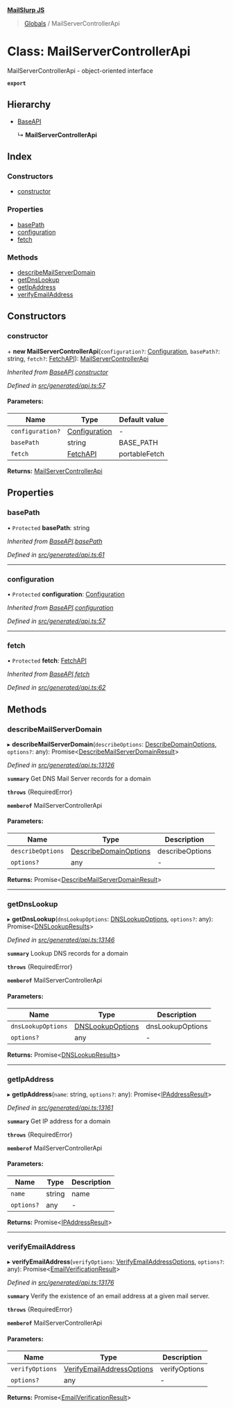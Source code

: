 **[MailSlurp JS](../README.md)**

> [Globals](../README.md) / MailServerControllerApi

# Class: MailServerControllerApi

MailServerControllerApi - object-oriented interface

**`export`** 

## Hierarchy

* [BaseAPI](baseapi.md)

  ↳ **MailServerControllerApi**

## Index

### Constructors

* [constructor](mailservercontrollerapi.md#constructor)

### Properties

* [basePath](mailservercontrollerapi.md#basepath)
* [configuration](mailservercontrollerapi.md#configuration)
* [fetch](mailservercontrollerapi.md#fetch)

### Methods

* [describeMailServerDomain](mailservercontrollerapi.md#describemailserverdomain)
* [getDnsLookup](mailservercontrollerapi.md#getdnslookup)
* [getIpAddress](mailservercontrollerapi.md#getipaddress)
* [verifyEmailAddress](mailservercontrollerapi.md#verifyemailaddress)

## Constructors

### constructor

\+ **new MailServerControllerApi**(`configuration?`: [Configuration](configuration.md), `basePath?`: string, `fetch?`: [FetchAPI](../interfaces/fetchapi.md)): [MailServerControllerApi](mailservercontrollerapi.md)

*Inherited from [BaseAPI](baseapi.md).[constructor](baseapi.md#constructor)*

*Defined in [src/generated/api.ts:57](https://github.com/mailslurp/mailslurp-client/blob/36fa2ad/src/generated/api.ts#L57)*

#### Parameters:

Name | Type | Default value |
------ | ------ | ------ |
`configuration?` | [Configuration](configuration.md) | - |
`basePath` | string | BASE\_PATH |
`fetch` | [FetchAPI](../interfaces/fetchapi.md) | portableFetch |

**Returns:** [MailServerControllerApi](mailservercontrollerapi.md)

## Properties

### basePath

• `Protected` **basePath**: string

*Inherited from [BaseAPI](baseapi.md).[basePath](baseapi.md#basepath)*

*Defined in [src/generated/api.ts:61](https://github.com/mailslurp/mailslurp-client/blob/36fa2ad/src/generated/api.ts#L61)*

___

### configuration

• `Protected` **configuration**: [Configuration](configuration.md)

*Inherited from [BaseAPI](baseapi.md).[configuration](baseapi.md#configuration)*

*Defined in [src/generated/api.ts:57](https://github.com/mailslurp/mailslurp-client/blob/36fa2ad/src/generated/api.ts#L57)*

___

### fetch

• `Protected` **fetch**: [FetchAPI](../interfaces/fetchapi.md)

*Inherited from [BaseAPI](baseapi.md).[fetch](baseapi.md#fetch)*

*Defined in [src/generated/api.ts:62](https://github.com/mailslurp/mailslurp-client/blob/36fa2ad/src/generated/api.ts#L62)*

## Methods

### describeMailServerDomain

▸ **describeMailServerDomain**(`describeOptions`: [DescribeDomainOptions](../interfaces/describedomainoptions.md), `options?`: any): Promise\<[DescribeMailServerDomainResult](../interfaces/describemailserverdomainresult.md)>

*Defined in [src/generated/api.ts:13126](https://github.com/mailslurp/mailslurp-client/blob/36fa2ad/src/generated/api.ts#L13126)*

**`summary`** Get DNS Mail Server records for a domain

**`throws`** {RequiredError}

**`memberof`** MailServerControllerApi

#### Parameters:

Name | Type | Description |
------ | ------ | ------ |
`describeOptions` | [DescribeDomainOptions](../interfaces/describedomainoptions.md) | describeOptions |
`options?` | any | - |

**Returns:** Promise\<[DescribeMailServerDomainResult](../interfaces/describemailserverdomainresult.md)>

___

### getDnsLookup

▸ **getDnsLookup**(`dnsLookupOptions`: [DNSLookupOptions](../modules/dnslookupoptions.md), `options?`: any): Promise\<[DNSLookupResults](../interfaces/dnslookupresults.md)>

*Defined in [src/generated/api.ts:13146](https://github.com/mailslurp/mailslurp-client/blob/36fa2ad/src/generated/api.ts#L13146)*

**`summary`** Lookup DNS records for a domain

**`throws`** {RequiredError}

**`memberof`** MailServerControllerApi

#### Parameters:

Name | Type | Description |
------ | ------ | ------ |
`dnsLookupOptions` | [DNSLookupOptions](../modules/dnslookupoptions.md) | dnsLookupOptions |
`options?` | any | - |

**Returns:** Promise\<[DNSLookupResults](../interfaces/dnslookupresults.md)>

___

### getIpAddress

▸ **getIpAddress**(`name`: string, `options?`: any): Promise\<[IPAddressResult](../interfaces/ipaddressresult.md)>

*Defined in [src/generated/api.ts:13161](https://github.com/mailslurp/mailslurp-client/blob/36fa2ad/src/generated/api.ts#L13161)*

**`summary`** Get IP address for a domain

**`throws`** {RequiredError}

**`memberof`** MailServerControllerApi

#### Parameters:

Name | Type | Description |
------ | ------ | ------ |
`name` | string | name |
`options?` | any | - |

**Returns:** Promise\<[IPAddressResult](../interfaces/ipaddressresult.md)>

___

### verifyEmailAddress

▸ **verifyEmailAddress**(`verifyOptions`: [VerifyEmailAddressOptions](../interfaces/verifyemailaddressoptions.md), `options?`: any): Promise\<[EmailVerificationResult](../interfaces/emailverificationresult.md)>

*Defined in [src/generated/api.ts:13176](https://github.com/mailslurp/mailslurp-client/blob/36fa2ad/src/generated/api.ts#L13176)*

**`summary`** Verify the existence of an email address at a given mail server.

**`throws`** {RequiredError}

**`memberof`** MailServerControllerApi

#### Parameters:

Name | Type | Description |
------ | ------ | ------ |
`verifyOptions` | [VerifyEmailAddressOptions](../interfaces/verifyemailaddressoptions.md) | verifyOptions |
`options?` | any | - |

**Returns:** Promise\<[EmailVerificationResult](../interfaces/emailverificationresult.md)>
